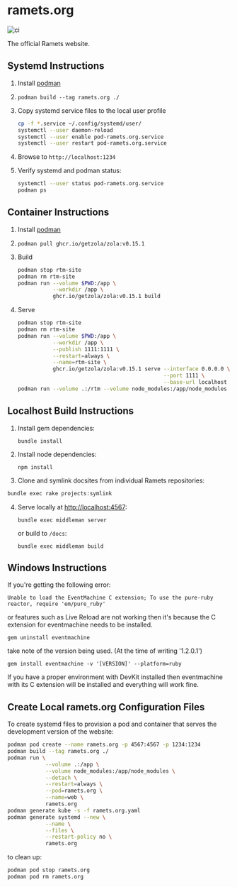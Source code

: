 [actions]: https://github.com/taqtiqa/ramets.org/actions

# ramets.org

![ci](https://github.com/taqtiqa/ramets.org/workflows/ci/badge.svg)

The official Ramets website.

## Systemd Instructions

1. Install [podman](https://podman.io)
2. `podman build --tag ramets.org ./`
3. Copy systemd service files to the local user profile

   ```bash
   cp -f *.service ~/.config/systemd/user/
   systemctl --user daemon-reload
   systemctl --user enable pod-ramets.org.service
   systemctl --user restart pod-ramets.org.service
   ```

4. Browse to `http://localhost:1234`
5. Verify systemd and podman status:

   ```bash
   systemctl --user status pod-ramets.org.service
   podman ps
   ```

## Container Instructions

1. Install [podman](https://podman.io)
2. `podman pull ghcr.io/getzola/zola:v0.15.1`
3. Build

   ```bash
   podman stop rtm-site
   podman rm rtm-site
   podman run --volume $PWD:/app \
              --workdir /app \
              ghcr.io/getzola/zola:v0.15.1 build
   ```

4. Serve

   ```bash
   podman stop rtm-site
   podman rm rtm-site
   podman run --volume $PWD:/app \
              --workdir /app \
              --publish 1111:1111 \
              --restart=always \
              --name=rtm-site \
              ghcr.io/getzola/zola:v0.15.1 serve --interface 0.0.0.0 \
                                                 --port 1111 \
                                                 --base-url localhost
   podman run --volume .:/rtm --volume node_modules:/app/node_modules  --publish 4567:4567 --publish 1234:1234 ramets.org
   ```

## Localhost Build Instructions

1. Install gem dependencies:

   ```shell
   bundle install
   ```

2. Install node dependencies:

   ```shell
   npm install
   ```

3. Clone and symlink docsites from individual Ramets repositories:

```bash
bundle exec rake projects:symlink
```

4. Serve locally at [http://localhost:4567](http://localhost:4567):

   ```shell
   bundle exec middleman server
   ```

   or build to `/docs`:

   ```shell
   bundle exec middleman build
   ```

## Windows Instructions

If you're getting the following error:

```
Unable to load the EventMachine C extension; To use the pure-ruby reactor, require 'em/pure_ruby'
```

or features such as Live Reload are not working then it's because the
C extension for eventmachine needs to be installed.

```
gem uninstall eventmachine
```

take note of the version being used. (At the time of writing '1.2.0.1')

```
gem install eventmachine -v '[VERSION]' --platform=ruby
```

If you have a proper environment with DevKit installed then eventmachine with its
C extension will be installed and everything will work fine.

## Create Local ramets.org Configuration Files

To create systemd files to provision a pod and container that serves the
development version of the website:

```bash
podman pod create --name ramets.org -p 4567:4567 -p 1234:1234
podman build --tag ramets.org ./
podman run \
            --volume .:/app \
            --volume node_modules:/app/node_modules \
            --detach \
            --restart=always \
            --pod=ramets.org \
            --name=web \
            ramets.org
podman generate kube -s -f ramets.org.yaml
podman generate systemd --new \
            --name \
            --files \
            --restart-policy no \
            ramets.org
```

to clean up:

```bash
podman pod stop ramets.org
podman pod rm ramets.org
```
